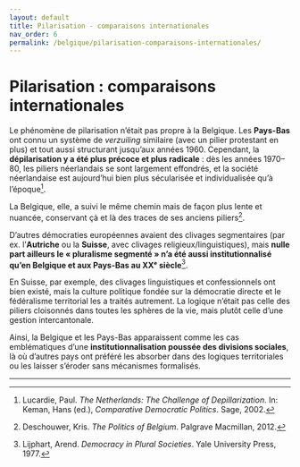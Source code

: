 ```yaml
---
layout: default
title: Pilarisation - comparaisons internationales
nav_order: 6
permalink: /belgique/pilarisation-comparaisons-internationales/
---
```


# Pilarisation : comparaisons internationales

Le phénomène de pilarisation n’était pas propre à la Belgique. Les **Pays-Bas** ont connu un système de *verzuiling* similaire (avec un pilier protestant en plus) et tout aussi structurant jusqu’aux années 1960. Cependant, la **dépilarisation y a été plus précoce et plus radicale** : dès les années 1970–80, les piliers néerlandais se sont largement effondrés, et la société néerlandaise est aujourd’hui bien plus sécularisée et individualisée qu’à l’époque[^1].

La Belgique, elle, a suivi le même chemin mais de façon plus lente et nuancée, conservant çà et là des traces de ses anciens piliers[^2].

D’autres démocraties européennes avaient des clivages segmentaires (par ex. l’**Autriche** ou la **Suisse**, avec clivages religieux/linguistiques), mais **nulle part ailleurs le « pluralisme segmenté » n’a été aussi institutionnalisé qu’en Belgique et aux Pays-Bas au XXᵉ siècle**[^3].

En Suisse, par exemple, des clivages linguistiques et confessionnels ont bien existé, mais la culture politique fondée sur la démocratie directe et le fédéralisme territorial les a traités autrement. La logique n’était pas celle des piliers cloisonnés dans toutes les sphères de la vie, mais plutôt celle d’une gestion intercantonale.

Ainsi, la Belgique et les Pays-Bas apparaissent comme les cas emblématiques d’une **institutionnalisation poussée des divisions sociales**, là où d’autres pays ont préféré les absorber dans des logiques territoriales ou les laisser s’éroder sans mécanismes formalisés.

---

[^1]: Lucardie, Paul. *The Netherlands: The Challenge of Depillarization*. In: Keman, Hans (ed.), *Comparative Democratic Politics*. Sage, 2002.
[^2]: Deschouwer, Kris. *The Politics of Belgium*. Palgrave Macmillan, 2012.
[^3]: Lijphart, Arend. *Democracy in Plural Societies*. Yale University Press, 1977.
